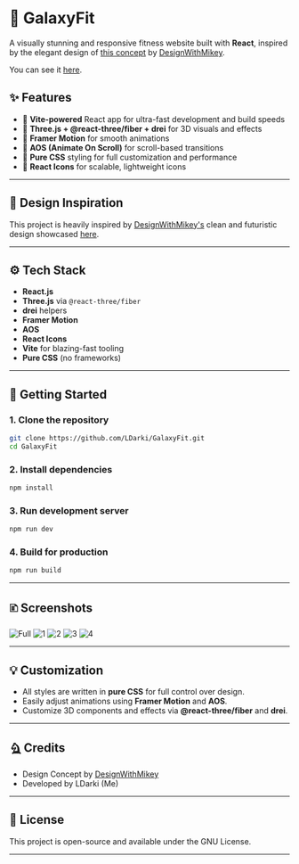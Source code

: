 # 🌌 GalaxyFit

A visually stunning and responsive fitness website built with **React**, inspired by the elegant design of [this concept](https://www.instagram.com/p/DE5TcpcA3OP/) by [DesignWithMikey](https://www.instagram.com/designwithmikey/).

You can see it [here](https://ldarki.github.io/GalaxyFit/).

## ✨ Features

- 🚀 **Vite-powered** React app for ultra-fast development and build speeds
- 🌌 **Three.js + @react-three/fiber + drei** for 3D visuals and effects
- 🎨 **Framer Motion** for smooth animations
- 🎯 **AOS (Animate On Scroll)** for scroll-based transitions
- 🎨 **Pure CSS** styling for full customization and performance
- 🌟 **React Icons** for scalable, lightweight icons

---

## 📸 Design Inspiration

This project is heavily inspired by [DesignWithMikey's](https://www.instagram.com/designwithmikey/) clean and futuristic design showcased [here](https://www.instagram.com/p/DE5TcpcA3OP/).

---

## ⚙️ Tech Stack

- **React.js**
- **Three.js** via `@react-three/fiber`
- **drei** helpers
- **Framer Motion**
- **AOS**
- **React Icons**
- **Vite** for blazing-fast tooling
- **Pure CSS** (no frameworks)

---

## 🚀 Getting Started

### 1. Clone the repository

```bash
git clone https://github.com/LDarki/GalaxyFit.git
cd GalaxyFit
```

### 2. Install dependencies

```bash
npm install
```

### 3. Run development server

```bash
npm run dev
```

### 4. Build for production

```bash
npm run build
```

---

## 🗈️ Screenshots

![Full](https://github.com/LDarki/GalaxyFit/blob/main/screenshots/FULLPAGE.png?raw=true)
![1](https://github.com/LDarki/GalaxyFit/blob/main/screenshots/1.png?raw=true)
![2](https://github.com/LDarki/GalaxyFit/blob/main/screenshots/2.png?raw=true)
![3](https://github.com/LDarki/GalaxyFit/blob/main/screenshots/3.png?raw=true)
![4](https://github.com/LDarki/GalaxyFit/blob/main/screenshots/4.png?raw=true)

---

## 💡 Customization

- All styles are written in **pure CSS** for full control over design.
- Easily adjust animations using **Framer Motion** and **AOS**.
- Customize 3D components and effects via **@react-three/fiber** and **drei**.

---

## 🩐 Credits

- Design Concept by [DesignWithMikey](https://www.instagram.com/designwithmikey/)
- Developed by LDarki (Me)

---

## 📄 License

This project is open-source and available under the GNU License.

---

